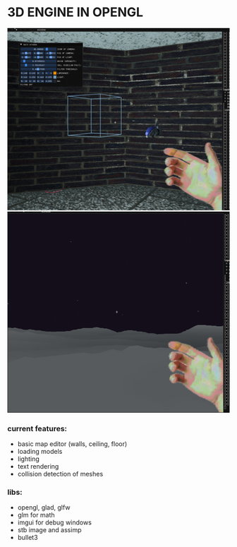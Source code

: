 # 3D ENGINE IN OPENGL
![](https://github.com/L0puh/3Dengine/blob/master/media/screenshot.png)
![](https://github.com/L0puh/3Dengine/blob/master/media/screenshot2.png)
### current features:
- basic map editor (walls, ceiling, floor)
- loading models
- lighting
- text rendering 
- collision detection of meshes

### libs:
- opengl, glad, glfw
- glm for math
- imgui for debug windows
- stb image and assimp 
- bullet3
